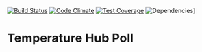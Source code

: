 [![Build Status](https://travis-ci.org/hartalex/temperature_hub_poll.svg?branch=master)](https://travis-ci.org/hartalex/temperature_hub_poll)
[![Code Climate](https://codeclimate.com/github/hartalex/temperature_hub_poll/badges/gpa.svg)](https://codeclimate.com/github/hartalex/temperature_hub_poll)
[![Test Coverage](https://codeclimate.com/github/hartalex/temperature_hub_poll/badges/coverage.svg)](https://codeclimate.com/github/hartalex/temperature_hub_poll/coverage)
![Dependencies](https://david-dm.org/hartalex/temperature_hub_poll.svg)]
# Temperature Hub Poll

